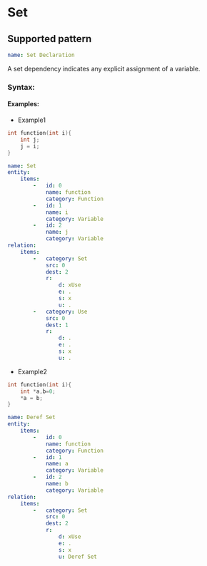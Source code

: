 # Set

## Supported pattern
```yaml
name: Set Declaration
```
A set dependency indicates any explicit assignment of a variable.

### Syntax:


#### Examples: 

- Example1
```cpp
int function(int i){
    int j;
    j = i;
}
```

```yaml
name: Set
entity:
    items:
        -   id: 0
            name: function
            category: Function
        -   id: 1
            name: i
            category: Variable
        -   id: 2
            name: j
            category: Variable
relation:
    items:
        -   category: Set
            src: 0
            dest: 2
            r:
                d: xUse
                e: .
                s: x
                u: .
        -   category: Use
            src: 0
            dest: 1
            r:
                d: .
                e: .
                s: x
                u: .
```

- Example2
```cpp
int function(int i){
    int *a,b=0;
    *a = b; 
}
```

```yaml
name: Deref Set
entity:
    items:
        -   id: 0
            name: function
            category: Function
        -   id: 1
            name: a
            category: Variable
        -   id: 2
            name: b
            category: Variable
relation:
    items:
        -   category: Set
            src: 0
            dest: 2
            r:
                d: xUse
                e: .
                s: x
                u: Deref Set
```
